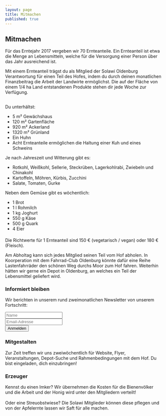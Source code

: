 ```yaml
---
layout: page
title: Mitmachen
published: true
---
```



## Mitmachen

Für das Erntejahr 2017 vergeben wir 70 Ernteanteile. Ein Ernteanteil ist etwa die Menge an Lebensmitteln, welche für die Versorgung einer Person über das Jahr ausreichend ist.

Mit einem Ernteanteil trägst du als Mitglied der Solawi Oldenburg Verantwortung für einen Teil des Hofes, indem du durch deinen monatlichen Finanzbeitrag die Arbeit der Landwirte ermöglichst. Die auf der Fläche von einem 1/4 ha Land entstandenen Produkte stehen dir jede Woche zur Verfügung.

<div class="row" style="margin-top:30px; margin-bottom:20px">
	<div class="col-sm-4">
		Du unterhältst:
		<ul class="minus_left">
			<li>5 m² Gewächshaus</li>
			<li>120 m² Gartenfläche</li>
			<li>920 m² Ackerland</li>
			<li>1320 m² Grünland</li>
			<li>Ein Huhn</li>
			<li>Acht Ernteanteile ermöglichen die Haltung einer Kuh und eines Schweins</li>
		</ul>
	</div>
	<div class="col-sm-4">
		Je nach Jahreszeit und Witterung gibt es:
		<ul class="minus_left">
			<li>Rotkohl, Weißkohl, Sellerie, Steckrüben, Lagerkohlrabi, Zwiebeln und Chinakohl</li>
			<li>Kartoffeln, Möhren, Kürbis, Zucchini</li>
			<li>Salate, Tomaten, Gurke</li>
		</ul>
	</div>
	<div class="col-sm-4">
		Neben dem Gemüse gibt es wöchentlich:
		<ul class="minus_left">
	        <li>1 Brot</li>
			<li>1 l Rohmilch</li>
			<li>1 kg Joghurt</li>
			<li>550 g Käse</li>
			<li>500 g Quark</li>
			<li>4 Eier</li>
		</ul>
	</div>
</div>

Die Richtwerte für 1 Ernteanteil sind 150 € (vegetarisch / vegan) oder 180 € (Fleisch).

Am Abholtag kann sich jedes Mitglied seinen Teil vom Hof abholen. In Koorperation mit dem Fahrrad-Club Oldenburg könnte dafür eine Reihe Lastenfahrräder den schönen Weg durchs Moor zum Hof fahren. Weiterhin hätten wir gerne ein Depot in Oldenburg, an welches ein Teil der Lebensmittel geliefert wird.

<div class="row">
	<div class="col-sm-4">
		<h3>Informiert bleiben</h3>
		<p>
			Wir berichten in unserem rund zweimonatlichen Newsletter von unserem Fortschritt:
			<form action="todo" method="post" style="width:220px">
				<div class="form-group">
					<input type="text" name="name" class="form-control" placeholder="Name">
				</div>				
				<div class="form-group">
					<input type="hidden" name="redirect_to" value="/kontakt_danke/" />  
					<input type="email" name="email" class="form-control" placeholder="Email-Adresse">
				</div>
				<div class="form-group">
					<button type="submit" class="btn btn-success">Anmelden</button>
				</div>
			</form>
		</p>
	</div>
	<div class="col-sm-4">
		<h3>Mitgestalten</h3>
		<p>
			Zur Zeit treffen wir uns zweiwöchentlich für Website, Flyer, Veranstaltungen, Depot-Suche und Rahmenbedingungen mit dem Hof.
			Du bist eingeladen, dich einzubringen!
		</p>
	</div>
	<div class="col-sm-4">
		<h3>Erzeuger</h3>
		<p>
			Kennst du einen Imker? Wir übernehmen die Kosten für die Bienenvölker und die Arbeit und der Honig wird unter den Mitgliedern verteilt!
			<br><br>
			Oder eine Streuobstwiese? Die Solawi Mitglieder können diese pflegen und von der Apfelernte lassen wir Saft für alle machen.
		</p>
	</div>
</div>
